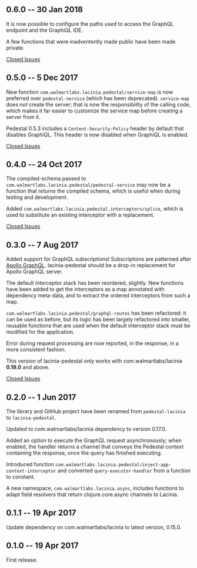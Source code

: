 ## 0.6.0 -- 30 Jan 2018

It is now possible to configure the paths used to access the GraphQL endpoint and
the GraphiQL IDE.

A few functions that were inadventently made public have been made private.

[Closed Issues](https://github.com/walmartlabs/lacinia-pedestal/milestone/5?closed=1)

## 0.5.0 -- 5 Dec 2017

New function `com.walmartlabs.lacinia.pedestal/service-map` is now preferred
over `pedestal-service` (which has been deprecated).
`service-map` does *not* create the server; that is now the responsibility
of the calling code,
which makes it far easier to customize the service map before creating a server
from it.

Pedestal 0.5.3 includes a `Content-Security-Policy` header by default that disables
GraphiQL.
This header is now disabled when GraphiQL is enabled.

[Closed Issues](https://github.com/walmartlabs/lacinia-pedestal/milestone/4?closed=1)

## 0.4.0 -- 24 Oct 2017

The compiled-schema passed to `com.walmartlabs.lacinia.pedestal/pedestal-service` may now
be a function that _returns_ the compiled schema, which is useful when during testing
and development.

Added `com.walmartlabs.lacinia.pedestal.interceptors/splice`, which is
used to substitute an existing interceptor with a replacement.

[Closed Issues](https://github.com/walmartlabs/lacinia-pedestal/milestone/3?closed=1)

## 0.3.0 -- 7 Aug 2017

Added support for GraphQL subscriptions!
Subscriptions are patterned after [Apollo GraphQL](http://dev.apollodata.com/tools/graphql-subscriptions/index.html).
lacinia-pedestal should be a drop-in replacement for Apollo GraphQL server.

The default interceptor stack has been reordered, slightly.
New functions have been added to get the interceptors as a map
annotated with dependency meta-data, and to extract
the ordered interceptors from such a map.

`com.walmartlabs.lacinia.pedestal/graphql-routes` has been refactored:
it can be used as before, but its logic has been largely refactored
into smaller, reusable functions that are used when the default
interceptor stack must be modified for the application.

Error during request processing are now reported, in the response, in a more
consistent fashion.

This version of lacinia-pedestal only works with com.walmartlabs/lacinia **0.19.0** and above.

[Closed Issues](https://github.com/walmartlabs/lacinia-pedestal/milestone/2?closed=1)

## 0.2.0 -- 1 Jun 2017

The library and GitHub project have been renamed from `pedestal-lacinia` to
`lacinia-pedestal`.

Updated to com.walmartlabs/lacinia dependency to version 0.17.0.

Added an option to execute the GraphQL request asynchronously; when enabled,
the handler returns a channel that conveys the Pedestal context containing
the response, once the query has finished executing.

Introduced function `com.walmartlabs.lacinia.pedestal/inject-app-context-interceptor` and
converted `query-executor-handler` from a function to constant.

A new namespace, `com.walmartlabs.lacinia.async`, includes functions to adapt
field resolvers that return clojure.core.async channels to Lacinia.

## 0.1.1 -- 19 Apr 2017

Update dependency on com.walmartlabs/lacinia to latest version, 0.15.0.

## 0.1.0 -- 19 Apr 2017

First release.

